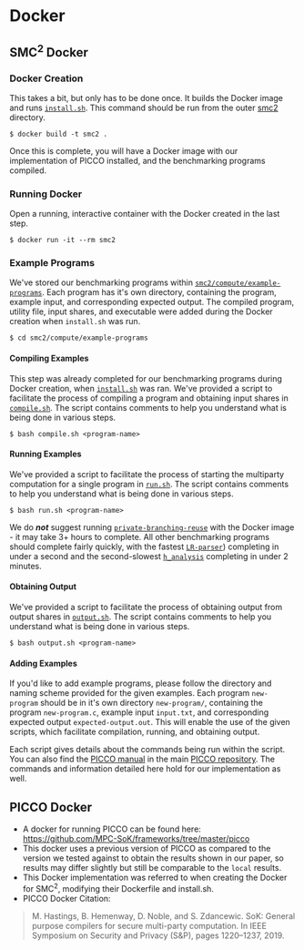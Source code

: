 # Docker

## SMC<sup>2</sup> Docker

### Docker Creation
This takes a bit, but only has to be done once. It builds the Docker image and runs [`install.sh`](install.sh). 
This command should be run from the outer [smc2](https://github.com/SMC2-Team/smc2) directory.
```
$ docker build -t smc2 .
```
Once this is complete, you will have a Docker image with our implementation of PICCO installed, and the benchmarking programs compiled. 

### Running Docker
Open a running, interactive container with the Docker created in the last step.
```
$ docker run -it --rm smc2
```

### Example Programs
We've stored our benchmarking programs within [`smc2/compute/example-programs`](../smc2/compute/example-programs). 
Each program has it's own directory, containing the program, example input, and corresponding expected output. 
The compiled program, utility file, input shares, and executable were added during the Docker creation when `install.sh` was run.
```
$ cd smc2/compute/example-programs
```

#### Compiling Examples
This step was already completed for our benchmarking programs during Docker creation, when [`install.sh`](install.sh) was ran.
We've provided a script to facilitate the process of compiling a program and obtaining input shares in [`compile.sh`](https://github.com/SMC2-Team/smc2/blob/main/smc2/compute/example-programs/compile.sh). The script contains comments to help you understand what is being done in various steps. 
```
$ bash compile.sh <program-name>
```


#### Running Examples
We've provided a script to facilitate the process of starting the multiparty computation for a single program in [`run.sh`](https://github.com/SMC2-Team/smc2/blob/main/smc2/compute/example-programs/run.sh). The script contains comments to help you understand what is being done in various steps. 
```
$ bash run.sh <program-name>
```
We do ***not*** suggest running [`private-branching-reuse`](https://github.com/SMC2-Team/smc2/tree/main/smc2/compute/example-programs/private-branching-reuse) with the Docker image - it may take 3+ hours to complete. All other benchmarking programs should complete fairly quickly, with the fastest [`LR-parser`](https://github.com/SMC2-Team/smc2/tree/main/smc2/compute/example-programs/LR-parser)) completing in under a second and the second-slowest [`h_analysis`](https://github.com/SMC2-Team/smc2/tree/main/smc2/compute/example-programs/h_analysis) completing in under 2 minutes.  

#### Obtaining Output
We've provided a script to facilitate the process of obtaining output from output shares in [`output.sh`](https://github.com/SMC2-Team/smc2/blob/main/smc2/compute/example-programs/output.sh). The script contains comments to help you understand what is being done in various steps. 
```
$ bash output.sh <program-name>
```


#### Adding Examples
If you'd like to add example programs, please follow the directory and naming scheme provided for the given examples.
Each program `new-program` should be in it's own directory `new-program/`, containing the program `new-program.c`, example input `input.txt`, and corresponding expected output `expected-output.out`.
This will enable the use of the given scripts, which facilitate compilation, running, and obtaining output. 

Each script gives details about the commands being run within the script. 
You can also find the [PICCO manual](https://github.com/PICCO-Team/picco/blob/master/picco-manual.pdf) in the main [PICCO repository](https://github.com/PICCO-Team/picco). The commands and information detailed here hold for our implementation as well.



## PICCO Docker
- A docker for running PICCO can be found here: https://github.com/MPC-SoK/frameworks/tree/master/picco
- This docker uses a previous version of PICCO as compared to the version we tested against to obtain the results shown in our paper, so results may differ slightly but still be comparable to the `local` results.
- This Docker implementation was referred to when creating the Docker for SMC<sup>2</sup>, modifying their Dockerfile and install.sh.
- PICCO Docker Citation:
> M. Hastings, B. Hemenway, D. Noble, and S. Zdancewic. SoK: General purpose compilers for secure multi-party computation. In IEEE Symposium on Security and Privacy (S&P), pages 1220–1237, 2019.
